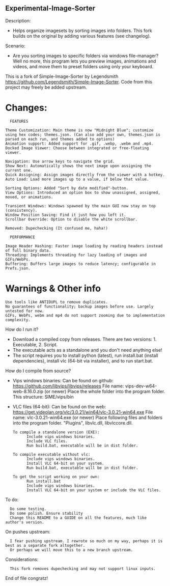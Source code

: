 ## Experimental-Image-Sorter
Description:
- Helps organize imagesets by sorting images into folders. This fork builds on the original by adding various features (see changelog).

Scenario:
- Are you sorting images to specific folders via windows file-manager? Well no more, this program lets you preview images, animations and videos, and move them to preset folders using only your keyboard.

This is a fork of Simple-Image-Sorter by Legendsmith https://github.com/Legendsmith/Simple-Image-Sorter. Code from this project may freely be added upstream.

# Changes: #

      FEATURES

    Theme Customization: Main theme is now "Midnight Blue"; customize using hex codes; themes.json. (Can also add your own, themes.json is parsed on each run, and themes added to options)
    Animation support: Added support for .gif, .webp, .webm and .mp4.
    Docked Image Viewer: Choose between integrated or free-floating viewer.

    Navigation: Use arrow keys to navigate the grid.
    Show Next: Automatically shows the next image upon assigning the current one.
    Quick Assigning: Assign images directly from the viewer with a hotkey.
    Auto Load: Load more images up to a value, if below that value.

    Sorting Options: Added "Sort by date modified"-button.
    View Options: Introduced an option box to show unassigned, assigned, moved, or animations.

    Transient Windows: Windows spawned by the main GUI now stay on top (consistency).
    Window Position Saving: Find it just how you left it.
    Scrollbar Override: Option to disable the white scrollbar.

    Removed: Dupechecking (It confused me, haha!)

      PERFORMANCE

    Image Header Hashing: Faster image loading by reading headers instead of full binary data.
    Threading: Implements threading for lazy loading of images and GIFs/WebPs.
    Buffering: Buffers large images to reduce latency; configurable in Prefs.json.

    

# Warnings & Other info #

    Use tools like ANTIDUPL to remove duplicates.
    No guarantees of functionality; backup images before use. Largely untested for now.
    GIFs, WebPs, webm and mp4 do not support zooming due to implementation complexity.

How do I run it?
- Download a compiled copy from releases. There are two versions: 1. Executable, 2. Script.
- The executable acts as a standalone and you don't need anything else!
- The script requires you to install python (latest), run install.bat (install dependencies), install vlc (64-bit via installer), and to run start.bat.

How do I compile from source?

- Vips windows binaries:
            Can be found on github: https://github.com/libvips/libvips/releases
            File name: vips-dev-w64-web-8.16.0.zip (or newer)
            Place the whole folder into the program folder. This structure: SIME/vips/bin
- VLC files (64-bit):
            Can be found on the web: https://get.videolan.org/vlc/3.0.21/win64/vlc-3.0.21-win64.exe
            File name: vlc-3.0.21-win64.exe (or newer)
            Place following files and folders into the program folder.
            "Plugins", libvlc.dll, libvlccore.dll.

      To compile a standalone version (EXE):
            Include vips windows binaries.
            Include VLC files.
            Run build.bat, executable will be in dist folder.

      To compile executable without vlc:
            Include vips windows binaries.
            Install VLC 64-bit on your system.
            Run build.bat, executable will be in dist folder.

      To get the script working on your own:
            Run install.bat
            Include vips windows binaries.
            Install VLC 64-bit on your system or include the VLC files.

To do:

      Do some testing.
      Do some polish. Ensure stability
      Change this README to a GUIDE on all the features, much like author's version.

On pushes upstream:

      I fear pushing upstream. I rewrote so much on my way, perhaps it is best as a separate fork altogether.
      Or perhaps we will move this to a new branch upstream.

Considerations:

      This fork removes dupechecking and may not support linux inputs.
      
End of file congratz!
